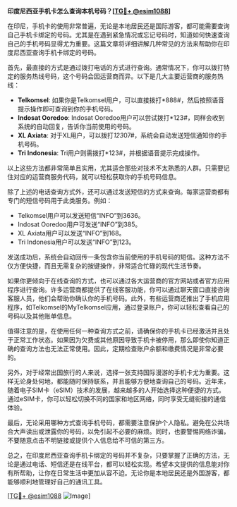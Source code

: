 **印度尼西亚手机卡怎么查询本机号码？[[TG💪+ @esim1088](https://t.me/s/esim1088)]**

在印尼，手机卡的使用非常普遍，无论是本地居民还是国际游客，都可能需要查询自己手机卡绑定的号码。尤其是在遇到紧急情况或忘记号码时，知道如何快速查询自己的手机号码显得尤为重要。这篇文章将详细讲解几种常见的方法来帮助你在印度尼西亚查询手机卡绑定的号码。

首先，最直接的方式是通过拨打电话的方式进行查询。通常情况下，你可以拨打特定的服务热线号码，这个号码会因运营商而异。以下是几大主要运营商的服务热线：

- **Telkomsel**: 如果你是Telkomsel用户，可以直接拨打*888#，然后按照语音提示操作即可查询到你的手机号码。
- **Indosat Ooredoo**: Indosat Ooredoo用户可以尝试拨打*123#，同样会收到系统的自动回复，告诉你当前使用的号码。
- **XL Axiata**: 对于XL用户，可以拨打*123*07#，系统会自动发送短信通知你的手机号码。
- **Tri Indonesia**: Tri用户则需拨打*123#，并根据语音提示完成操作。

以上这些方法都非常简单且实用，尤其适合那些对技术不太熟悉的人群。只需要记住对应的运营商服务代码，就可以轻松获取你的手机号码信息。

除了上述的电话查询方式外，还可以通过发送短信的方式来查询。每家运营商都有专门的短信号码用于此类服务。例如：

- Telkomsel用户可以发送短信“INFO”到3636。
- Indosat Ooredoo用户可发送“INFO”到385。
- XL Axiata用户可以发送“INFO”到168。
- Tri Indonesia用户可以发送“INFO”到123。

发送成功后，系统会自动回传一条包含你当前使用的手机号码的短信。这种方法不仅方便快捷，而且无需复杂的按键操作，非常适合忙碌的现代生活节奏。

如果你更倾向于在线查询的方式，也可以通过各大运营商的官方网站或者官方应用程序进行查询。许多运营商都提供了在线客服功能，你可以通过聊天窗口直接咨询客服人员，他们会帮助你确认你的手机号码。此外，有些运营商还推出了手机应用程序，如Telkomsel的MyTelkomsel应用，通过登录账户，你可以轻松查看自己的号码以及其他账单信息。

值得注意的是，在使用任何一种查询方式之前，请确保你的手机卡已经激活并且处于正常工作状态。如果因为欠费或其他原因导致手机卡被停用，那么即使你知道正确的查询方法也无法正常使用。因此，定期检查账户余额和缴费情况是非常必要的。

另外，对于经常出国旅行的人来说，选择一张支持国际漫游的手机卡尤为重要。这样无论身处何地，都能随时保持联系，并且能够方便地查询自己的号码。近年来，随着电子SIM卡（eSIM）技术的发展，越来越多的人开始选择这种便捷的方式。通过eSIM卡，你可以轻松切换不同的国家和地区网络，同时享受无缝衔接的通信体验。

最后，无论采用哪种方式查询手机号码，都需要注意保护个人隐私。避免在公共场合大声读出或泄露你的号码，以免引起不必要的麻烦。同时，也要警惕网络诈骗，不要随意点击不明链接或提供个人信息给不可信的第三方。

总之，在印度尼西亚查询手机卡绑定的号码并不复杂，只要掌握了正确的方法，无论是通过电话、短信还是在线平台，都可以轻松实现。希望本文提供的信息能对你有所帮助，让你在日常生活中更加从容不迫。无论你是本地居民还是外国游客，都能够顺利地管理好自己的通讯工具。

[[TG💪+ @esim1088](https://t.me/s/esim1088) ![Image](https://i.postimg.cc/4NQfJmqS/Snipaste-2025-05-13-00-14-12.png)]